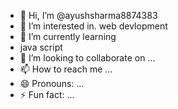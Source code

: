 - 👋 Hi, I’m @ayushsharma8874383
- 👀 I’m interested in. web devlopment 
- 🌱 I’m currently learning
-  java script 
- 💞️ I’m looking to collaborate on ...
- 📫 How to reach me ...
- 😄 Pronouns: ...
- ⚡ Fun fact: ...

<!---
ayushsharma8874383/ayushsharma8874383 is a ✨ special ✨ repository because its `README.md` (this file) appears on your GitHub profile.
You can click the Preview link to take a look at your changes.
--->
